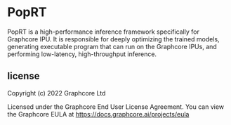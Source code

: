 # PopRT

PopRT is a high-performance inference framework specifically for Graphcore IPU. It is responsible for deeply optimizing the trained models, generating executable program that can run on the Graphcore IPUs, and performing low-latency, high-throughput inference.

## license

Copyright (c) 2022 Graphcore Ltd

Licensed under the Graphcore End User License Agreement.
You can view the Graphcore EULA at https://docs.graphcore.ai/projects/eula
